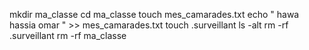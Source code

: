 mkdir ma_classe
cd ma_classe
touch mes_camarades.txt
echo " hawa hassia omar " >> mes_camarades.txt
touch .surveillant
ls -alt
rm -rf .surveillant
rm -rf ma_classe